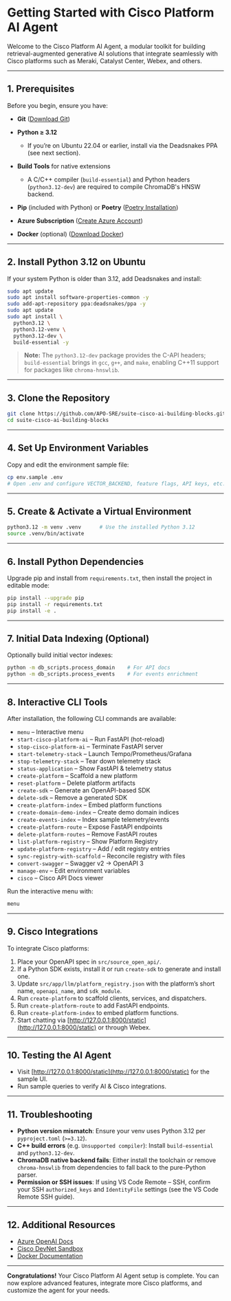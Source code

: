 # Getting Started with Cisco Platform AI Agent

Welcome to the Cisco Platform AI Agent, a modular toolkit for building retrieval-augmented generative AI solutions that integrate seamlessly with Cisco platforms such as Meraki, Catalyst Center, Webex, and others.

---

## 1. Prerequisites

Before you begin, ensure you have:

* **Git** ([Download Git](https://git-scm.com/downloads))
* **Python ≥ 3.12**

  * If you’re on Ubuntu 22.04 or earlier, install via the Deadsnakes PPA (see next section).
* **Build Tools** for native extensions

  * A C/C++ compiler (`build-essential`) and Python headers (`python3.12-dev`) are required to compile ChromaDB's HNSW backend.
* **Pip** (included with Python) or **Poetry** ([Poetry Installation](https://python-poetry.org/docs/#installation))
* **Azure Subscription** ([Create Azure Account](https://azure.microsoft.com/free))
* **Docker** (optional) ([Download Docker](https://docs.docker.com/get-docker/))

---

## 2. Install Python 3.12 on Ubuntu

If your system Python is older than 3.12, add Deadsnakes and install:

```bash
sudo apt update
sudo apt install software-properties-common -y
sudo add-apt-repository ppa:deadsnakes/ppa -y
sudo apt update
sudo apt install \
  python3.12 \
  python3.12-venv \
  python3.12-dev \
  build-essential -y
```

> **Note:** The `python3.12-dev` package provides the C-API headers; `build-essential` brings in `gcc`, `g++`, and `make`, enabling C++11 support for packages like `chroma-hnswlib`.

---

## 3. Clone the Repository

```bash
git clone https://github.com/APO-SRE/suite-cisco-ai-building-blocks.git
cd suite-cisco-ai-building-blocks
```

---

## 4. Set Up Environment Variables

Copy and edit the environment sample file:

```bash
cp env.sample .env
# Open .env and configure VECTOR_BACKEND, feature flags, API keys, etc.
```

---

## 5. Create & Activate a Virtual Environment

```bash
python3.12 -m venv .venv      # Use the installed Python 3.12
source .venv/bin/activate
```

---

## 6. Install Python Dependencies

Upgrade pip and install from `requirements.txt`, then install the project in editable mode:

```bash
pip install --upgrade pip
pip install -r requirements.txt
pip install -e .
```

---

## 7. Initial Data Indexing (Optional)

Optionally build initial vector indexes:

```bash
python -m db_scripts.process_domain    # For API docs
python -m db_scripts.process_events    # For events enrichment
```

---

## 8. Interactive CLI Tools

After installation, the following CLI commands are available:

* `menu`                      – Interactive menu
* `start-cisco-platform-ai`   – Run FastAPI (hot-reload)
* `stop-cisco-platform-ai`    – Terminate FastAPI server
* `start-telemetry-stack`     – Launch Tempo/Prometheus/Grafana
* `stop-telemetry-stack`      – Tear down telemetry stack
* `status-application`        – Show FastAPI & telemetry status
* `create-platform`           – Scaffold a new platform
* `reset-platform`            – Delete platform artifacts
* `create-sdk`                – Generate an OpenAPI-based SDK
* `delete-sdk`                – Remove a generated SDK
* `create-platform-index`     – Embed platform functions
* `create-domain-demo-index`  – Create demo domain indices
* `create-events-index`       – Index sample telemetry/events
* `create-platform-route`     – Expose FastAPI endpoints
* `delete-platform-routes`    – Remove FastAPI routes
* `list-platform-registry`    – Show Platform Registry
* `update-platform-registry`  – Add / edit registry entries
* `sync-registry-with-scaffold` – Reconcile registry with files
* `convert-swagger`           – Swagger v2 → OpenAPI 3
* `manage-env`                – Edit environment variables
* `cisco`                     – Cisco API Docs viewer

Run the interactive menu with:

```bash
menu
```

---

## 9. Cisco Integrations

To integrate Cisco platforms:

1. Place your OpenAPI spec in `src/source_open_api/`.
2. If a Python SDK exists, install it or run `create-sdk` to generate and install one.
3. Update `src/app/llm/platform_registry.json` with the platform’s short name, `openapi_name`, and `sdk_module`.
4. Run `create-platform` to scaffold clients, services, and dispatchers.
5. Run `create-platform-route` to add FastAPI endpoints.
6. Run `create-platform-index` to embed platform functions.
7. Start chatting via [http://127.0.0.1:8000/static](http://127.0.0.1:8000/static) or through Webex.

---

## 10. Testing the AI Agent

* Visit [http://127.0.0.1:8000/static](http://127.0.0.1:8000/static) for the sample UI.
* Run sample queries to verify AI & Cisco integrations.

---

## 11. Troubleshooting

* **Python version mismatch**: Ensure your venv uses Python 3.12 per `pyproject.toml` (`>=3.12`).
* **C++ build errors** (e.g. `Unsupported compiler`): Install `build-essential` and `python3.12-dev`.
* **ChromaDB native backend fails**: Either install the toolchain or remove `chroma-hnswlib` from dependencies to fall back to the pure-Python parser.
* **Permission or SSH issues**: If using VS Code Remote – SSH, confirm your SSH `authorized_keys` and `IdentityFile` settings (see the VS Code Remote SSH guide).

---

## 12. Additional Resources

* [Azure OpenAI Docs](https://learn.microsoft.com/azure/cognitive-services/openai/)
* [Cisco DevNet Sandbox](https://developer.cisco.com/site/sandbox/)
* [Docker Documentation](https://docs.docker.com/get-started/)

---

**Congratulations!** Your Cisco Platform AI Agent setup is complete. You can now explore advanced features, integrate more Cisco platforms, and customize the agent for your needs.

